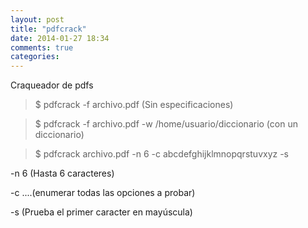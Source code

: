 ```yaml
---
layout: post
title: "pdfcrack"
date: 2014-01-27 18:34
comments: true
categories: 
---
```

Craqueador de pdfs

>$ pdfcrack -f archivo.pdf   (Sin especificaciones)

>$ pdfcrack -f archivo.pdf -w /home/usuario/diccionario (con un diccionario)

>$ pdfcrack archivo.pdf -n 6 -c abcdefghijklmnopqrstuvxyz -s

-n 6  (Hasta 6 caracteres)

-c ....(enumerar todas las opciones a probar)

-s     (Prueba el primer caracter en mayúscula)

